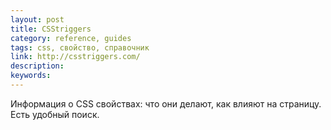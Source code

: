 ```yaml
---
layout: post
title: CSStriggers
category: reference, guides
tags: css, свойство, справочник
link: http://csstriggers.com/
description:
keywords:
---
```


<p>Информация о CSS свойствах: что они делают, как влияют на страницу. Есть удобный поиск.</p>
